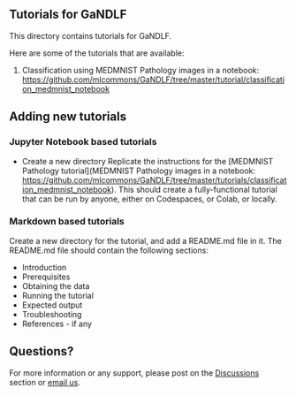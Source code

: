 ## Tutorials for GaNDLF

This directory contains tutorials for GaNDLF.

Here are some of the tutorials that are available:

1. Classification using MEDMNIST Pathology images in a notebook: https://github.com/mlcommons/GaNDLF/tree/master/tutorial/classification_medmnist_notebook


## Adding new tutorials

### Jupyter Notebook based tutorials

- Create a new directory
Replicate the instructions for the [MEDMNIST Pathology tutorial](MEDMNIST Pathology images in a notebook: https://github.com/mlcommons/GaNDLF/tree/master/tutorials/classification_medmnist_notebook). This should create a fully-functional tutorial that can be run by anyone, either on Codespaces, or Colab, or locally.

### Markdown based tutorials

Create a new directory for the tutorial, and add a README.md file in it. The README.md file should contain the following sections:

- Introduction
- Prerequisites
- Obtaining the data
- Running the tutorial
- Expected output
- Troubleshooting
- References - if any

## Questions?

For more information or any support, please post on the [Discussions](https://github.com/mlcommons/GaNDLF/discussions) section or [email us](mailto:gandlf@mlcommons.org).